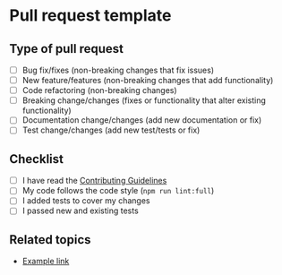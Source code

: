 # Pull request template

## Type of pull request

- [ ] Bug fix/fixes (non-breaking changes that fix issues)
- [ ] New feature/features (non-breaking changes that add functionality)
- [ ] Code refactoring (non-breaking changes)
- [ ] Breaking change/changes (fixes or functionality that alter existing functionality)
- [ ] Documentation change/changes (add new documentation or fix)
- [ ] Test change/changes (add new test/tests or fix)

## Checklist

- [ ] I have read the [Contributing Guidelines](https://github.com/krudi/react-template/blob/main/.github/CONTRIBUTING.md)
- [ ] My code follows the code style (`npm run lint:full`)
- [ ] I added tests to cover my changes
- [ ] I passed new and existing tests

## Related topics

- [Example link](https://example.com)
